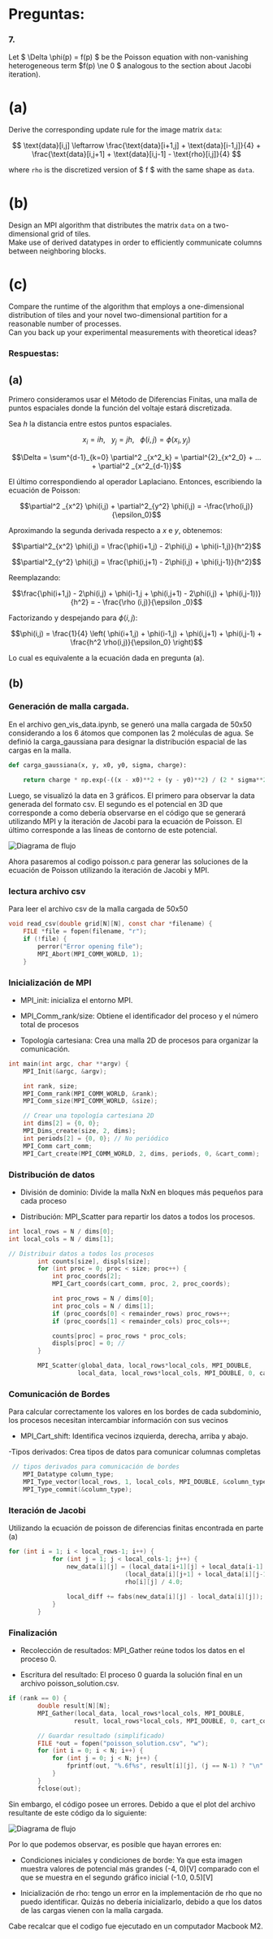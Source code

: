 # Preguntas: 

### 7. 
Let $ \Delta \phi(p) = f(p) $ be the Poisson equation with non-vanishing heterogeneous term $f(p) \ne 0 $ analogous to the section about Jacobi iteration).

# (a)
Derive the corresponding update rule for the image matrix `data`:

$$
\text{data}[i,j] \leftarrow \frac{\text{data}[i+1,j] + \text{data}[i-1,j]}{4} + \frac{\text{data}[i,j+1] + \text{data}[i,j-1] - \text{rho}[i,j]}{4}
$$

where `rho` is the discretized version of $ f $ with the same shape as `data`.

# (b)
Design an MPI algorithm that distributes the matrix `data` on a two-dimensional grid of tiles.  
Make use of derived datatypes in order to efficiently communicate columns between neighboring blocks.

# (c)
Compare the runtime of the algorithm that employs a one-dimensional distribution of tiles and your novel two-dimensional partition for a reasonable number of processes.  
Can you back up your experimental measurements with theoretical ideas?




### Respuestas:

## (a)

Primero consideramos usar el Método de Diferencias Finitas, una malla de puntos espaciales donde la función del voltaje estará discretizada. 

Sea $h$ la distancia entre estos puntos espaciales. 

$$x_i = ih, \ \ \ y_j = jh, \ \ \ \phi(i,j)=\phi(x_i,y_j)$$

$$\Delta = \sum^{d-1}_{k=0} \partial^2 _{x^2_k} = \partial^{2}_{x^2_0} + ... + \partial^2 _{x^2_{d-1}}$$

El último correspondiendo al operador Laplaciano. Entonces, escribiendo la ecuación de Poisson:

$$\partial^2 _{x^2} \phi(i,j) + \partial^2_{y^2} \phi(i,j) = -\frac{\rho(i,j)}{\epsilon_0}$$

Aproximando la segunda derivada respecto a $x$ e $y$, obtenemos:

$$\partial^2_{x^2} \phi(i,j) = \frac{\phi(i+1,j) - 2\phi(i,j) + \phi(i-1,j)}{h^2}$$

$$\partial^2_{y^2} \phi(i,j) = \frac{\phi(i,j+1) - 2\phi(i,j) + \phi(i,j-1)}{h^2}$$

Reemplazando:

$$\frac{\phi(i+1,j) - 2\phi(i,j) + \phi(i-1,j + \phi(i,j+1) - 2\phi(i,j) + \phi(i,j-1))}{h^2} = - \frac{\rho (i,j)}{\epsilon _0}$$

Factorizando y despejando para $\phi(i,j)$:

$$\phi(i,j) = \frac{1}{4} \left( \phi(i+1,j) + \phi(i-1,j) + \phi(i,j+1) + \phi(i,j-1) + \frac{h^2 \rho(i,j)}{\epsilon_0} \right)$$

Lo cual es equivalente a la ecuación dada en pregunta (a).

## (b)

### Generación de malla cargada.

En el archivo gen_vis_data.ipynb, se generó una malla cargada de 50x50 considerando a los 6 átomos que componen las 2 moléculas de agua. Se definió la carga_gaussiana para designar la distribución espacial de las cargas en la malla.


```python
def carga_gaussiana(x, y, x0, y0, sigma, charge):
   
    return charge * np.exp(-((x - x0)**2 + (y - y0)**2) / (2 * sigma**2))

```

Luego, se visualizó la data en 3 gráficos. El primero para observar la data generada del formato csv. El segundo es el potencial en 3D que corresponde a como debería observarse en el código que se generará utilizando MPI y la iteración de Jacobi para la ecuación de Poisson. El último corresponde a las líneas de contorno de este potencial.

![Diagrama de flujo](malla_cargada_visualizacion.png)

Ahora pasaremos al codigo poisson.c para generar las soluciones de la ecuación de Poisson utilizando la iteración de Jacobi y MPI.

### lectura archivo csv

Para leer el archivo csv de la malla cargada de 50x50

``` c
void read_csv(double grid[N][N], const char *filename) {
    FILE *file = fopen(filename, "r");
    if (!file) {
        perror("Error opening file");
        MPI_Abort(MPI_COMM_WORLD, 1);
    }
```

### Inicialización de MPI

- MPI_init: inicializa el entorno MPI.

- MPI_Comm_rank/size: Obtiene el identificador del proceso y el número total de procesos

- Topología cartesiana: Crea una malla 2D de procesos para organizar la comunicación.

``` c
int main(int argc, char **argv) {
    MPI_Init(&argc, &argv);

    int rank, size;
    MPI_Comm_rank(MPI_COMM_WORLD, &rank);
    MPI_Comm_size(MPI_COMM_WORLD, &size);

    // Crear una topología cartesiana 2D
    int dims[2] = {0, 0};
    MPI_Dims_create(size, 2, dims);
    int periods[2] = {0, 0}; // No periódico
    MPI_Comm cart_comm;
    MPI_Cart_create(MPI_COMM_WORLD, 2, dims, periods, 0, &cart_comm);
``` 

### Distribución de datos

- División de dominio: Divide la malla NxN en bloques más pequeños para cada proceso

- Distribución: MPI_Scatter para repartir los datos a todos los procesos.

``` c
int local_rows = N / dims[0];
int local_cols = N / dims[1];

// Distribuir datos a todos los procesos
        int counts[size], displs[size];
        for (int proc = 0; proc < size; proc++) {
            int proc_coords[2];
            MPI_Cart_coords(cart_comm, proc, 2, proc_coords);

            int proc_rows = N / dims[0];
            int proc_cols = N / dims[1];
            if (proc_coords[0] < remainder_rows) proc_rows++;
            if (proc_coords[1] < remainder_cols) proc_cols++;

            counts[proc] = proc_rows * proc_cols;
            displs[proc] = 0; // 
        }

        MPI_Scatter(global_data, local_rows*local_cols, MPI_DOUBLE,
                   local_data, local_rows*local_cols, MPI_DOUBLE, 0, cart_comm);

``` 

### Comunicación de Bordes 

Para calcular correctamente los valores en los bordes de cada subdominio, los procesos necesitan intercambiar información con sus vecinos

- MPI_Cart_shift:  Identifica vecinos izquierda, derecha, arriba y abajo.

-Tipos derivados: Crea tipos de datos para comunicar columnas completas

``` c
 // tipos derivados para comunicación de bordes
    MPI_Datatype column_type;
    MPI_Type_vector(local_rows, 1, local_cols, MPI_DOUBLE, &column_type);
    MPI_Type_commit(&column_type);

``` 

### Iteración de Jacobi

Utilizando la ecuación de poisson de diferencias finitas encontrada en parte (a)

``` c
for (int i = 1; i < local_rows-1; i++) {
            for (int j = 1; j < local_cols-1; j++) {
                new_data[i][j] = (local_data[i+1][j] + local_data[i-1][j]) / 4.0 +
                                (local_data[i][j+1] + local_data[i][j-1]) / 4.0 -
                                rho[i][j] / 4.0;
                
                local_diff += fabs(new_data[i][j] - local_data[i][j]);
            }
        }
``` 
### Finalización

- Recolección de resultados: MPI_Gather reúne todos los datos en el proceso 0.

- Escritura del resultado: El proceso 0 guarda la solución final en un archivo poisson_solution.csv.

``` c
if (rank == 0) {
        double result[N][N];
        MPI_Gather(local_data, local_rows*local_cols, MPI_DOUBLE,
                  result, local_rows*local_cols, MPI_DOUBLE, 0, cart_comm);

        // Guardar resultado (simplificado)
        FILE *out = fopen("poisson_solution.csv", "w");
        for (int i = 0; i < N; i++) {
            for (int j = 0; j < N; j++) {
                fprintf(out, "%.6f%s", result[i][j], (j == N-1) ? "\n" : ",");
            }
        }
        fclose(out);
```

Sin embargo, el código posee un errores. Debido a que el plot del archivo resultante de este código da lo siguiente:

![Diagrama de flujo](visualizacion_poisson.png)

Por lo que podemos observar, es posible que hayan errores en:

- Condiciones iniciales y condiciones de borde: Ya que esta imagen muestra valores de potencial más grandes (-4, 0)[V] comparado con el que se muestra en el segundo gráfico inicial (-1.0, 0.5)[V]

- Inicialización de rho: tengo un error en la implementación de rho que no puedo identificar. Quizás no debería inicializarlo, debido a que los datos de las cargas vienen con la malla cargada. 

Cabe recalcar que el codigo fue ejecutado en un computador Macbook M2.

